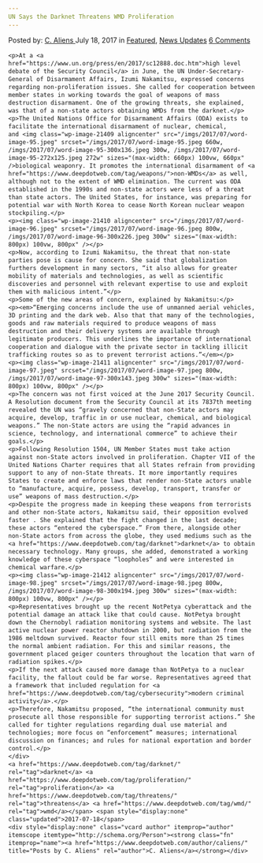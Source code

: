 ```yaml
---
UN Says the Darknet Threatens WMD Proliferation
---
```

<article class="post-listing post-21397 post type-post status-publish format-standard has-post-thumbnail hentry  tag-darknet tag-proliferation tag-threatens tag-wmd">
    <div class="post-inner">
        <span>Posted by: <a href="https://www.deepdotweb.com/author/caliens/" title="">C. Aliens </a></span>
    <span>July 18, 2017</span>
    <span>in <a href="https://www.deepdotweb.com/category/deepdot-news/" rel="category tag">Featured</a>, <a href="https://www.deepdotweb.com/category/news-updates/" rel="category tag">News Updates</a></span>
    <span><a href="https://www.deepdotweb.com/2017/07/18/un-says-darknet-threatens-wmd-proliferation/#comments">6 Comments</a></span>
    </p>
    <div class="clear"></div>
    
    <p>At a <a href="https://www.un.org/press/en/2017/sc12888.doc.htm">high level debate of the Security Council</a> in June, the UN Under-Secretary-General of Disarmament Affairs, Izumi Nakamitsu, expressed concerns regarding non-proliferation issues. She called for cooperation between member states in working towards the goal of weapons of mass destruction disarmament. One of the growing threats, she explained, was that of a non-state actors obtaining WMDs from the darknet.</p>
    <p>The United Nations Office for Disarmament Affairs (ODA) exists to facilitate the international disarmament of nuclear, chemical, and <img class="wp-image-21409 aligncenter" src="/imgs/2017/07/word-image-95.jpeg" srcset="/imgs/2017/07/word-image-95.jpeg 660w, /imgs/2017/07/word-image-95-300x136.jpeg 300w, /imgs/2017/07/word-image-95-272x125.jpeg 272w" sizes="(max-width: 660px) 100vw, 660px" />biological weaponry. It promotes the international disarmament of <a href="https://www.deepdotweb.com/tag/weapons/">non-WMDs</a> as well, although not to the extent of WMD elimination. The current was ODA established in the 1990s and non-state actors were less of a threat than state actors. The United States, for instance, was preparing for potential war with North Korea to cease North Korean nuclear weapon stockpiling.</p>
    <p><img class="wp-image-21410 aligncenter" src="/imgs/2017/07/word-image-96.jpeg" srcset="/imgs/2017/07/word-image-96.jpeg 800w, /imgs/2017/07/word-image-96-300x226.jpeg 300w" sizes="(max-width: 800px) 100vw, 800px" /></p>
    <p>Now, according to Izumi Nakamitsu, the threat that non-state parties pose is cause for concern. She said that globalization furthers development in many sectors, “it also allows for greater mobility of materials and technologies, as well as scientific discoveries and personnel with relevant expertise to use and exploit them with malicious intent.”</p>
    <p>Some of the new areas of concern, explained by Nakamitsu:</p>
    <p><em>“Emerging concerns include the use of unmanned aerial vehicles, 3D printing and the dark web. Also that that many of the technologies, goods and raw materials required to produce weapons of mass destruction and their delivery systems are available through legitimate producers. This underlines the importance of international cooperation and dialogue with the private sector in tackling illicit trafficking routes so as to prevent terrorist actions.”</em></p>
    <p><img class="wp-image-21411 aligncenter" src="/imgs/2017/07/word-image-97.jpeg" srcset="/imgs/2017/07/word-image-97.jpeg 800w, /imgs/2017/07/word-image-97-300x143.jpeg 300w" sizes="(max-width: 800px) 100vw, 800px" /></p>
    <p>The concern was not first voiced at the June 2017 Security Council. A Resolution document from the Security Council at its 7837th meeting revealed the UN was “gravely concerned that non-State actors may acquire, develop, traffic in or use nuclear, chemical, and biological weapons.” The non-State actors are using the “rapid advances in science, technology, and international commerce” to achieve their goals.</p>
    <p>Following Resolution 1504, UN Member States must take action against non-State actors involved in proliferation. Chapter VII of the United Nations Charter requires that all States refrain from providing support to any of non-State threats. It more importantly requires States to create and enforce laws that render non-State actors unable to “manufacture, acquire, possess, develop, transport, transfer or use” weapons of mass destruction.</p>
    <p>Despite the progress made in keeping these weapons from terrorists and other non-State actors, Nakamitsu said, their opposition evolved faster . She explained that the fight changed in the last decade; these actors “entered the cyberspace.” From there, alongside other non-State actors from across the globe, they used mediums such as the <a href="https://www.deepdotweb.com/tag/darknet">darknet</a> to obtain necessary technology. Many groups, she added, demonstrated a working knowledge of these cyberspace “loopholes” and were interested in chemical warfare.</p>
    <p><img class="wp-image-21412 aligncenter" src="/imgs/2017/07/word-image-98.jpeg" srcset="/imgs/2017/07/word-image-98.jpeg 800w, /imgs/2017/07/word-image-98-300x194.jpeg 300w" sizes="(max-width: 800px) 100vw, 800px" /></p>
    <p>Representatives brought up the recent NotPetya cyberattack and the potential damage an attack like that could cause. NotPetya brought down the Chernobyl radiation monitoring systems and website. The last active nuclear power reactor shutdown in 2000, but radiation from the 1986 meltdown survived. Reactor four still emits more than 25 times the normal ambient radiation. For this and similar reasons, the government placed geiger counters throughout the location that warn of radiation spikes.</p>
    <p>If the next attack caused more damage than NotPetya to a nuclear facility, the fallout could be far worse. Representatives agreed that a framework that included regulation for <a href="https://www.deepdotweb.com/tag/cybersecurity">modern criminal activity</a>.</p>
    <p>Therefore, Nakamitsu proposed, “the international community must prosecute all those responsible for supporting terrorist actions.” She called for tighter regulations regarding dual use material and technologies; more focus on “enforcement” measures; international discussion on finances; and rules for national exportation and border control.</p>
    </div>
    <a href="https://www.deepdotweb.com/tag/darknet/" rel="tag">darknet</a> <a href="https://www.deepdotweb.com/tag/proliferation/" rel="tag">proliferation</a> <a href="https://www.deepdotweb.com/tag/threatens/" rel="tag">threatens</a> <a href="https://www.deepdotweb.com/tag/wmd/" rel="tag">wmd</a></span> <span style="display:none" class="updated">2017-07-18</span>
    <div style="display:none" class="vcard author" itemprop="author" itemscope itemtype="http://schema.org/Person"><strong class="fn" itemprop="name"><a href="https://www.deepdotweb.com/author/caliens/" title="Posts by C. Aliens" rel="author">C. Aliens</a></strong></div>
    
